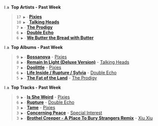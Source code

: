 <!--START_LASTFM_ARTISTS:{"period": "7day", "rows": 5}-->
<a href="https://last.fm" target="_blank"><img src="https://user-images.githubusercontent.com/17434202/215290617-e793598d-d7c9-428f-9975-156db1ba89cc.svg" alt="Last.fm Logo" width="18" height="13"/></a> **Top Artists - Past Week**

> `17 ▶️` ∙ **[Pixies](https://www.last.fm/music/Pixies)**<br/>
> `10 ▶️` ∙ **[Talking Heads](https://www.last.fm/music/Talking+Heads)**<br/>
> `7 ▶️` ∙ **[The Prodigy](https://www.last.fm/music/The+Prodigy)**<br/>
> `6 ▶️` ∙ **[Double Echo](https://www.last.fm/music/Double+Echo)**<br/>
> `6 ▶️` ∙ **[We Butter the Bread with Butter](https://www.last.fm/music/We+Butter+the+Bread+with+Butter)**<br/>
<!--END_LASTFM_ARTISTS-->

<!--START_LASTFM_ALBUMS:{"period": "7day", "rows": 5}-->
<a href="https://last.fm" target="_blank"><img src="https://user-images.githubusercontent.com/17434202/215290617-e793598d-d7c9-428f-9975-156db1ba89cc.svg" alt="Last.fm Logo" width="18" height="13"/></a> **Top Albums - Past Week**

> `9 ▶️` ∙ **[Bossanova](https://www.last.fm/music/Pixies/Bossanova)** - [Pixies](https://www.last.fm/music/Pixies)<br/>
> `8 ▶️` ∙ **[Remain In Light (Deluxe Version)](https://www.last.fm/music/Talking+Heads/Remain+In+Light+(Deluxe+Version))** - [Talking Heads](https://www.last.fm/music/Talking+Heads)<br/>
> `7 ▶️` ∙ **[Doolittle](https://www.last.fm/music/Pixies/Doolittle)** - [Pixies](https://www.last.fm/music/Pixies)<br/>
> `6 ▶️` ∙ **[Life Inside / Rupture / Sylvia](https://www.last.fm/music/Double+Echo/Life+Inside+%2F+Rupture+%2F+Sylvia)** - [Double Echo](https://www.last.fm/music/Double+Echo)<br/>
> `5 ▶️` ∙ **[The Fat of the Land](https://www.last.fm/music/The+Prodigy/The+Fat+of+the+Land)** - [The Prodigy](https://www.last.fm/music/The+Prodigy)<br/>
<!--END_LASTFM_ALBUMS-->

<!--START_LASTFM_TRACKS:{"period": "7day", "rows": 5}-->
<a href="https://last.fm" target="_blank"><img src="https://user-images.githubusercontent.com/17434202/215290617-e793598d-d7c9-428f-9975-156db1ba89cc.svg" alt="Last.fm Logo" width="18" height="13"/></a> **Top Tracks - Past Week**

> `9 ▶️` ∙ **[Is She Weird](https://www.last.fm/music/Pixies/_/Is+She+Weird)** - [Pixies](https://www.last.fm/music/Pixies)<br/>
> `6 ▶️` ∙ **[Rupture](https://www.last.fm/music/Double+Echo/_/Rupture)** - [Double Echo](https://www.last.fm/music/Double+Echo)<br/>
> `3 ▶️` ∙ **[Tame](https://www.last.fm/music/Pixies/_/Tame)** - [Pixies](https://www.last.fm/music/Pixies)<br/>
> `3 ▶️` ∙ **[Concerning Peace](https://www.last.fm/music/Special+Interest/_/Concerning+Peace)** - [Special Interest](https://www.last.fm/music/Special+Interest)<br/>
> `3 ▶️` ∙ **[Brothel Creeper - A Place To Bury Strangers Remix](https://www.last.fm/music/Xiu+Xiu/_/Brothel+Creeper+-+A+Place+To+Bury+Strangers+Remix)** - [Xiu Xiu](https://www.last.fm/music/Xiu+Xiu)<br/>
<!--END_LASTFM_TRACKS-->